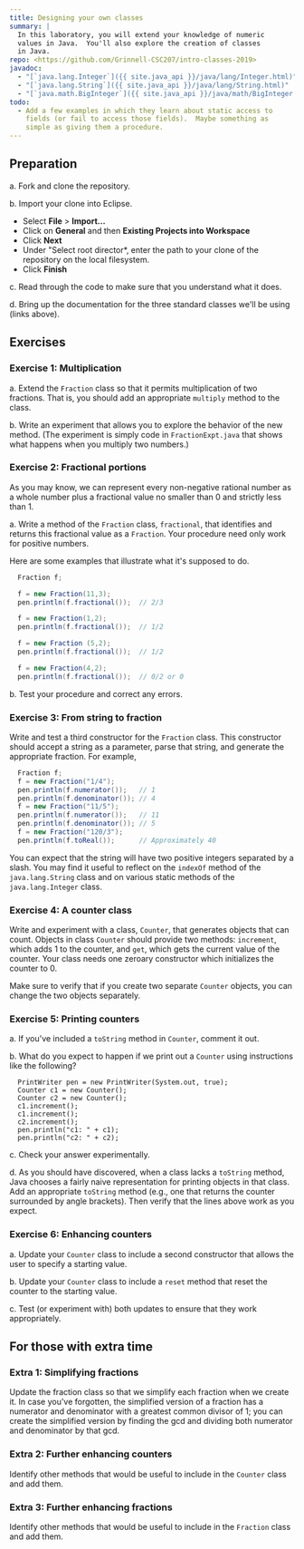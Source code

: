 ```yaml
---
title: Designing your own classes
summary: |
  In this laboratory, you will extend your knowledge of numeric
  values in Java.  You'll also explore the creation of classes
  in Java.
repo: <https://github.com/Grinnell-CSC207/intro-classes-2019>
javadoc:
  - "[`java.lang.Integer`]({{ site.java_api }}/java/lang/Integer.html)"
  - "[`java.lang.String`]({{ site.java_api }}/java/lang/String.html)"
  - "[`java.math.BigInteger`]({{ site.java_api }}/java/math/BigInteger.html)"
todo: 
  - Add a few examples in which they learn about static access to
    fields (or fail to access those fields).  Maybe something as
    simple as giving them a procedure.
---
```


Preparation
-----------

a. Fork and clone the repository.

b. Import your clone into Eclipse.

* Select **File** > **Import...**
* Click on **General** and then **Existing Projects into Workspace**
* Click **Next**
* Under "Select root director*, enter the path to your clone of the
  repository on the local filesystem.
* Click **Finish**

c. Read through the code to make sure that you understand what it does.

d. Bring up the documentation for the three standard classes we'll be
using (links above).

Exercises
---------

### Exercise 1: Multiplication

a. Extend the `Fraction` class so that it permits multiplication
of two fractions.  That is, you should add an appropriate `multiply`
method to the class.

b. Write an experiment that allows you to explore the behavior of
the new method.  (The experiment is simply code in `FractionExpt.java`
that shows what happens when you multiply two numbers.)

### Exercise 2: Fractional portions

As you may know, we can represent every non-negative rational number as
a whole number plus a fractional value no smaller than 0 and 
strictly less than 1.

a. Write a method of the `Fraction` class, `fractional`, that
identifies and returns this fractional value as a `Fraction`.  Your
procedure need only work for positive numbers.  

Here are some examples that illustrate what it's supposed to do.

```java
  Fraction f;

  f = new Fraction(11,3);
  pen.println(f.fractional());  // 2/3

  f = new Fraction(1,2);
  pen.println(f.fractional());  // 1/2

  f = new Fraction (5,2);
  pen.println(f.fractional());  // 1/2

  f = new Fraction(4,2);
  pen.println(f.fractional());  // 0/2 or 0
```

b. Test your procedure and correct any errors.

### Exercise 3: From string to fraction

Write and test a third constructor for the `Fraction` class.  This
constructor should accept a string as a parameter, parse that string,
and generate the appropriate fraction.  For example,

```java
  Fraction f;
  f = new Fraction("1/4");
  pen.println(f.numerator());   // 1
  pen.println(f.denominator()); // 4
  f = new Fraction("11/5");
  pen.println(f.numerator());   // 11
  pen.println(f.denominator()); // 5
  f = new Fraction("120/3");
  pen.println(f.toReal());      // Approximately 40
```

You can expect that the string will have two positive integers
separated by a slash.  You may find it useful to reflect on the
`indexOf` method of the `java.lang.String` class and on various
static methods of the `java.lang.Integer` class.

### Exercise 4: A counter class

Write and experiment with a class, `Counter`, that generates objects
that can count.  Objects in class `Counter` should provide two
methods: `increment`, which adds 1 to the counter, and `get`, which
gets the current value of the counter.  Your class needs one zeroary
constructor which initializes the counter to 0.

Make sure to verify that if you create two separate 
`Counter` objects, you can change the two objects separately.

### Exercise 5: Printing counters

a. If you've included a `toString` method in `Counter`, comment it
out.

b. What do you expect to happen if we print out a `Counter` using
instructions like the following?

```
  PrintWriter pen = new PrintWriter(System.out, true);
  Counter c1 = new Counter();
  Counter c2 = new Counter();
  c1.increment();
  c1.increment();
  c2.increment();
  pen.println("c1: " + c1);
  pen.println("c2: " + c2);
```

c. Check your answer experimentally.

d. As you should have discovered, when a class lacks a `toString`
method, Java chooses a fairly naive representation for printing
objects in that class.  Add an appropriate `toString` method (e.g.,
one that returns the counter surrounded by angle brackets).  Then
verify that the lines above work as you expect.

### Exercise 6: Enhancing counters

a. Update your `Counter` class to include a second constructor that
allows the user to specify a starting value.

b. Update your `Counter` class to include a `reset` method that
reset the counter to the starting value.

c. Test (or experiment with) both updates to ensure that they work
appropriately.

For those with extra time
-------------------------

### Extra 1: Simplifying fractions

Update the fraction class so that we simplify each fraction when
we create it.  In case you've forgotten, the simplified version of
a fraction has a numerator and denominator with a greatest common
divisor of 1; you can create the simplified version by finding the
gcd and dividing both numerator and denominator by that gcd.

### Extra 2: Further enhancing counters

Identify other methods that would be useful to include in the
`Counter` class and add them.

### Extra 3: Further enhancing fractions

Identify other methods that would be useful to include in the
`Fraction` class and add them.

